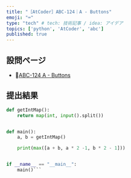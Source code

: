 ```yaml
---
title: "［AtCoder］ABC-124｜A - Buttons"
emoji: "⌨️"
type: "tech" # tech: 技術記事 / idea: アイデア
topics: ['python', 'AtCoder', 'abc']
published: true
---
```


## 設問ページ

- 🔗[ABC-124 A - Buttons](https://atcoder.jp/contests/abc124/tasks/abc124_a)

## 提出結果

```python
def getIntMap():
    return map(int, input().split())


def main():
    a, b = getIntMap()

    print(max([a + b, a * 2 -1, b * 2 - 1]))


if __name__ == "__main__":
    main()```
